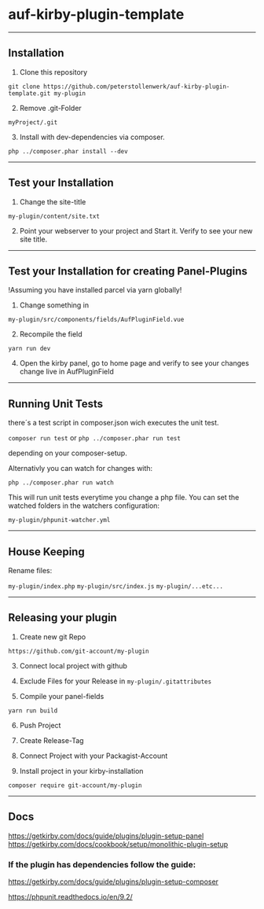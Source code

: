 # auf-kirby-plugin-template

- - - - - - - - - - - - - - - - - - - - - - - - - - - - - - - - - - - - - - - -

## Installation

1. Clone this repository

```git clone https://github.com/peterstollenwerk/auf-kirby-plugin-template.git my-plugin```

2. Remove .git-Folder

```myProject/.git```

3. Install with dev-dependencies via composer.

```php ../composer.phar install --dev```

- - - - - - - - - - - - - - - - - - - - - - - - - - - - - - - - - - - - - - - -

## Test your Installation

1. Change the site-title

```my-plugin/content/site.txt```

2. Point your webserver to your project and Start it. Verify to see your new site title.

- - - - - - - - - - - - - - - - - - - - - - - - - - - - - - - - - - - - - - - -

## Test your Installation for creating Panel-Plugins

!Assuming you have installed parcel via yarn globally!

1. Change something in

```my-plugin/src/components/fields/AufPluginField.vue```

2. Recompile the field

```yarn run dev```

4. Open the kirby panel, go to home page and verify to see your changes change live in AufPluginField

- - - - - - - - - - - - - - - - - - - - - - - - - - - - - - - - - - - - - - - -

## Running Unit Tests

there´s a test script in composer.json wich executes the unit test.

```composer run test``` or ```php ../composer.phar run test```

depending on your composer-setup.

Alternativly you can watch for changes with:

```php ../composer.phar run watch```

This will run unit tests everytime you change a php file. 
You can set the watched folders in the watchers configuration:

```my-plugin/phpunit-watcher.yml```

- - - - - - - - - - - - - - - - - - - - - - - - - - - - - - - - - - - - - - - -

## House Keeping

Rename files:

```my-plugin/index.php```
```my-plugin/src/index.js```
```my-plugin/...etc...```


- - - - - - - - - - - - - - - - - - - - - - - - - - - - - - - - - - - - - - - -

## Releasing your plugin

1. Create new git Repo

```https://github.com/git-account/my-plugin```

3. Connect local project with github

4. Exclude Files for your Release in ```my-plugin/.gitattributes```

5. Compile your panel-fields

```yarn run build```

6. Push Project

7. Create Release-Tag

8. Connect Project with your Packagist-Account

9. Install project in your kirby-installation

```composer require git-account/my-plugin```

- - - - - - - - - - - - - - - - - - - - - - - - - - - - - - - - - - - - - - - -

## Docs

<https://getkirby.com/docs/guide/plugins/plugin-setup-panel>
<https://getkirby.com/docs/cookbook/setup/monolithic-plugin-setup>

### If the plugin has dependencies follow the guide:

<https://getkirby.com/docs/guide/plugins/plugin-setup-composer>

<https://phpunit.readthedocs.io/en/9.2/>